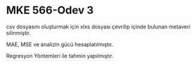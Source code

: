 # MKE 566-Odev 3

csv dosyasını oluşturmak için xlxs dosyası çevrilip içinde bulunan metaveri silinmiştir.

MAE, MSE ve analizin gücü hesaplatılmıştır.

Regresyon Yöntemleri ile tahmin yapılmıştır.
